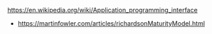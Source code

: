 https://en.wikipedia.org/wiki/Application_programming_interface
- https://martinfowler.com/articles/richardsonMaturityModel.html
